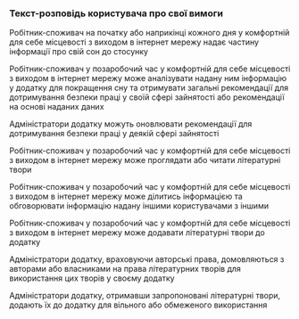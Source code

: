### Текст-розповідь користувача про свої вимоги
Робітник-споживач на початку або наприкінці кожного дня у комфортній для себе місцевості з виходом в інтернет мережу надає частину інформації про свій сон до стосунку

Робітник-споживач у позаробочий час у комфортній для себе місцевості з виходом в інтернет мережу може аналізувати надану ним інформацію у додатку для покращення сну та отримувати загальні рекомендації для дотримування безпеки праці у своїй сфері зайнятості або рекомендації на основі наданих даних

Адміністратори додатку можуть оновлювати рекомендації для дотримування безпеки праці у деякій сфері зайнятості

Робітник-споживач у позаробочий час у комфортній для себе місцевості з виходом в інтернет мережу може проглядати або читати літературні твори

Робітник-споживач у позаробочий час у комфортній для себе місцевості з виходом в інтернет мережу може ділитись інформацією та обговорювати інформацію надану іншими користувачами з іншими

Робітник-споживач у позаробочий час у комфортній для себе місцевості з виходом в інтернет мережу може додавати літературні твори до додатку

Адміністратори додатку, враховуючи авторські права, домовляються з авторами або власниками на права літературних творів для використання цих творів у своєму додатку

Адміністратори додатку, отримавши запропоновані літературні твори, додають їх до додатку для вільного або обмеженого використання
